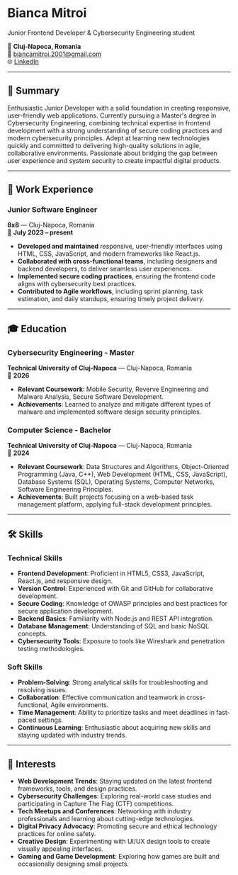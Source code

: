 # Bianca Mitroi 
Junior Frontend Developer & Cybersecurity Engineering student

📍 **Cluj-Napoca, Romania**  
📧 [biancamitroi.2001@gmail.com](mailto:biancamitroi.2001@gmail.com)  
🌐 [LinkedIn](https://www.linkedin.com/in/bianca-mitroi-896ab1220/)  

---

## 📝 Summary  
Enthusiastic Junior Developer with a solid foundation in creating responsive, user-friendly web applications. Currently pursuing a Master's degree in Cybersecurity Engineering, combining technical expertise in frontend development with a strong understanding of secure coding practices and modern cybersecurity principles. Adept at learning new technologies quickly and committed to delivering high-quality solutions in agile, collaborative environments. Passionate about bridging the gap between user experience and system security to create impactful digital products.


---

## 💼 Work Experience  

### Junior Software Engineer  
**8x8** — Cluj-Napoca, Romania <br>
📅 **July 2023 – present**  

- **Developed and maintained** responsive, user-friendly interfaces using HTML, CSS, JavaScript, and modern frameworks like React.js.  
- **Collaborated with cross-functional teams**, including designers and backend developers, to deliver seamless user experiences.  
- **Implemented secure coding practices**, ensuring the frontend code aligns with cybersecurity best practices.    
- **Contributed to Agile workflows**, including sprint planning, task estimation, and daily standups, ensuring timely project delivery.   

---

## 🎓 Education  

### Cybersecurity Engineering - Master  
**Technical University of Cluj-Napoca** — Cluj-Napoca, Romania  
📅 **2026**  

- **Relevant Coursework**: Mobile Security, Reverve Engineering and Malware Analysis, Secure Software Development.
- **Achievements**: Learned to analyze and mitigate different types of malware and implemented software design security principles.

### Computer Science - Bachelor  
**Technical University of Cluj-Napoca** — Cluj-Napoca, Romania  
📅 **2024**  

- **Relevant Coursework**: Data Structures and Algorithms, Object-Oriented Programming (Java, C++), Web Development (HTML, CSS, JavaScript), Database Systems (SQL), Operating Systems, Computer Networks, Software Engineering Principles.  
- **Achievements**: Built projects focusing on a web-based task management platform, applying full-stack development principles.  


---

## 🛠️ Skills  

### Technical Skills  
- **Frontend Development**: Proficient in HTML5, CSS3, JavaScript, React.js, and responsive design.  
- **Version Control**: Experienced with Git and GitHub for collaborative development.  
- **Secure Coding**: Knowledge of OWASP principles and best practices for secure application development.  
- **Backend Basics**: Familiarity with Node.js and REST API integration.  
- **Database Management**: Understanding of SQL and basic NoSQL concepts.  
- **Cybersecurity Tools**: Exposure to tools like Wireshark and penetration testing methodologies.  

### Soft Skills  
- **Problem-Solving**: Strong analytical skills for troubleshooting and resolving issues.  
- **Collaboration**: Effective communication and teamwork in cross-functional, Agile environments.  
- **Time Management**: Ability to prioritize tasks and meet deadlines in fast-paced settings.  
- **Continuous Learning**: Enthusiastic about acquiring new skills and staying updated with industry trends.   

---

## 🌟 Interests  
- **Web Development Trends**: Staying updated on the latest frontend frameworks, tools, and design practices.  
- **Cybersecurity Challenges**: Exploring real-world case studies and participating in Capture The Flag (CTF) competitions.    
- **Tech Meetups and Conferences**: Networking with industry professionals and learning about cutting-edge technologies.  
- **Digital Privacy Advocacy**: Promoting secure and ethical technology practices for online safety.  
- **Creative Design**: Experimenting with UI/UX design tools to create visually appealing interfaces.  
- **Gaming and Game Development**: Exploring how games are built and occasionally designing small projects.  
